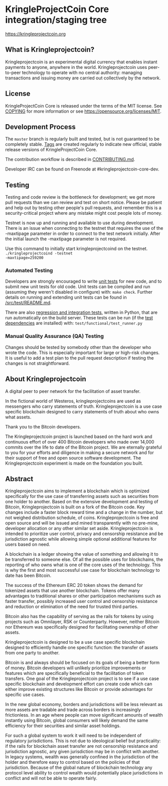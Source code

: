 KringleProjectCoin Core integration/staging tree
=====================================

https://kringleprojectcoin.org

What is Kringleprojectcoin?
----------------

Kringleprojectcoin is an experimental digital currency that enables instant payments to
anyone, anywhere in the world. Kringleprojectcoin uses peer-to-peer technology to operate
with no central authority: managing transactions and issuing money are carried
out collectively by the network. 



License
-------

KringleProjectCoin Core is released under the terms of the MIT license. See [COPYING](COPYING) for more
information or see https://opensource.org/licenses/MIT.

Development Process
-------------------

The `master` branch is regularly built and tested, but is not guaranteed to be
completely stable. [Tags](https://github.com/KringleProjectCoinProject/Kringleprojectcoin/tags) are created
regularly to indicate new official, stable release versions of KringleProjectCoin Core.

The contribution workflow is described in [CONTRIBUTING.md](CONTRIBUTING.md).

Developer IRC can be found on Freenode at #kringleprojectcoin-core-dev.

Testing
-------

Testing and code review is the bottleneck for development; we get more pull
requests than we can review and test on short notice. Please be patient and help out by testing
other people's pull requests, and remember this is a security-critical project where any mistake might cost people
lots of money.

Testnet is now up and running and available to use during development. There is an issue when connecting to the testnet that requires the use of the -maxtipage parameter in order to connect to the test network initially. After the initial launch the -maxtipage parameter is not required.

Use this command to initially start kringleprojectcoind on the testnet. <code>./kringleprojectcoind -testnet -maxtipage=259200</code>

### Automated Testing

Developers are strongly encouraged to write [unit tests](src/test/README.md) for new code, and to
submit new unit tests for old code. Unit tests can be compiled and run
(assuming they weren't disabled in configure) with: `make check`. Further details on running
and extending unit tests can be found in [/src/test/README.md](/src/test/README.md).

There are also [regression and integration tests](/test), written
in Python, that are run automatically on the build server.
These tests can be run (if the [test dependencies](/test) are installed) with: `test/functional/test_runner.py`


### Manual Quality Assurance (QA) Testing

Changes should be tested by somebody other than the developer who wrote the
code. This is especially important for large or high-risk changes. It is useful
to add a test plan to the pull request description if testing the changes is
not straightforward.


About Kringleprojectcoin
----------------
A digital peer to peer network for the facilitation of asset transfer.



In the fictional world of Westeros, kringleprojectcoins are used as messengers who carry statements of truth. Kringleprojectcoin is a use case specific blockchain designed to carry statements of truth about who owns what assets. 



Thank you to the Bitcoin developers. 

The Kringleprojectcoin project is launched based on the hard work and continuous effort of over 400 Bitcoin developers who made over 14,000 commits over the life to date of the Bitcoin project. We are eternally grateful to you for your efforts and diligence in making a secure network and for their support of free and open source software development.  The Kringleprojectcoin experiment is made on the foundation you built.


Abstract
----------------
Kringleprojectcoin aims to implement a blockchain which is optimized specifically for the use case of transferring assets such as securities from one holder to another. Based on the extensive development and testing of Bitcoin, Kringleprojectcoin is built on a fork of the Bitcoin code. Key changes include a faster block reward time and a change in the number, but not weighed distribution schedule, of coins. Kringleprojectcoin is free and open source and will be issued and mined transparently with no pre-mine, developer allocation or any other similar set aside. Kringleprojectcoin is intended to prioritize user control, privacy and censorship resistance and be jurisdiction agnostic while allowing simple optional additional features for users based on need.



A blockchain is a ledger showing the value of something and allowing it to be transferred to someone else. Of all the possible uses for blockchains, the reporting of who owns what is one of the core uses of the technology.  This is why the first and most successful use case for blockchain technology to date has been Bitcoin.

The success of the Ethereum ERC 20 token shows the demand for tokenized assets that use another blockchain.  Tokens offer many advantages to traditional shares or other participation mechanisms such as faster transfer, possibly increased user control and censorship resistance and reduction or elimination of the need for trusted third parties.

Bitcoin also has the capability of serving as the rails for tokens by using projects such as Omnilayer, RSK or Counterparty. However, neither Bitcoin nor Ethereum was specifically designed for facilitating ownership of other assets. 

Kringleprojectcoin is designed to be a use case specific blockchain designed to efficiently handle one specific function: the transfer of assets from one party to another.

Bitcoin is and always should be focused on its goals of being a better form of money. Bitcoin developers will unlikely prioritize improvements or features which are specifically beneficial to the facilitation of token transfers.  One goal of the Kringleprojectcoin project is to see if a use case specific blockchain and development effort can create code which can either improve existing structures like Bitcoin or provide advantages for specific use cases.

In the new global economy, borders and jurisdictions will be less relevant as more assets are tradable and trade across borders is increasingly frictionless. In an age where people can move significant amounts of wealth instantly using Bitcoin, global consumers will likely demand the same efficiency for their securities and similar asset holdings.

For such a global system to work it will need to be independent of regulatory jurisdictions.  This is not due to ideological belief but practicality: if the rails for blockchain asset transfer are not censorship resistance and jurisdiction agnostic, any given jurisdiction may be in conflict with another.  In legacy systems, wealth was generally confined in the jurisdiction of the holder and therefore easy to control based on the policies of that jurisdiction. Because of the global nature of blockchain technology any protocol level ability to control wealth would potentially place jurisdictions in conflict and will not be able to operate fairly.  

